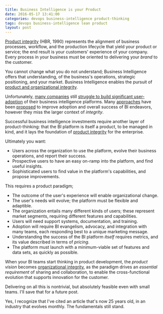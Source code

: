 ```yaml
---
title: Business Intelligence is your Product
date: 2016-05-17 13:41:00
categories: devops business-intelligence product-thinking
tags: devops business-intelligence lean product
layout: post
---
```


[Product integrity][1] (HBR, 1990) represents the alignment of business processes, workflow, and the production lifecycle that yield your product or service; the end result is your customers' experience of your company. Every process in your business must be oriented to delivering your _brand_ to the customer.

You cannot change what you do not understand; Business Intelligence offers that understanding, of the business's operations, strategic positioning, and your market. Business Intelligence enables the pursuit of [product and organizational integrity][1].

Unfortunately, [many companies][2] still [struggle to build significant user-adoption][3] of their business intelligence platforms. Many [approaches][4] have been [proposed][5] to improve adoption and overall success of BI endeavors, however they miss the larger context of _integrity_.

Successful business intelligence investments require another layer of product-thinking: that the BI platform is itself a product, to be managed in kind, and it lays the foundation of [product integrity][1] for the enterprise.

Ultimately you want:

- Users across the organization to use the platform, evolve their business operations, and report their success.
- Prospective users to have an easy on-ramp into the platform, and find useful insights.
- Sophisticated users to find value in the platform's capabilities, and propose improvements.

This requires a product paradigm;

- The outcome of the user's experience will enable organizational change.
- The user's needs will evolve; the platform must be flexible and adaptible.
- The organization entails many different kinds of users; these represent market segments, requiring different features and capabilities.
- Users will need support systems, documentation, and training.
- Adoption will require BI evangelism, advocacy, and integration with many teams, each responding best to a unique marketing message.
- Understanding the success of the BI platform _itself_ requires metrics, and its value described in terms of _pricing_.
- The platform must launch with a minimum-viable set of features and data sets, as quickly as possible.

When your BI teams start thinking in product development, the _product vision_ becomes [organizational integrity][1], as the paradigm drives an _essential requirement_ of sharing and collaboration, to enable the cross-functional evolution that supports innovation for the customer.

Delivering on all this is nontrivial, but absolutely feasible even with small teams. I'll save that for a future post.

Yes, I recognize that I've cited an article that's now 25 years old, in an industry that evolves monthly. The fundamentals still stand.

[1]: https://hbr.org/1990/11/the-power-of-product-integrity
[2]: http://www.cio.com/article/2373576/enterprise-software/to-hell-with-business-intelligence--40-percent-of-execs-trust-gut.html
[3]: http://www.biscorecard.com/bi-adoption-flat/
[4]: http://www.mrc-productivity.com/blog/2015/03/7-practical-ways-to-improve-bi-user-adoption/
[5]: http://www.antivia.com/blog/?p=3432



